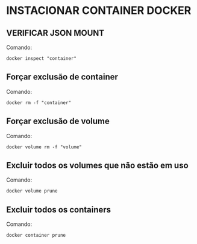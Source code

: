 # INSTACIONAR CONTAINER DOCKER
## VERIFICAR JSON MOUNT
Comando:
```
docker inspect "container"
```
## Forçar exclusão de container
Comando:
```
docker rm -f "container"
```
## Forçar exclusão de volume
Comando:
```
docker volume rm -f "volume"
```
## Excluir todos os volumes que não estão em uso
Comando:
```
docker volume prune
```
## Excluir todos os containers
Comando:
```
docker container prune
```